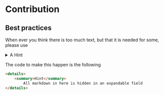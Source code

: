 # Contribution

## Best practices

When ever you think there is too much text, but
that it is needed for some, please use

 <details>
      <summary>A Hint</summary>
    It helps reducing the amount of word overload that we sometimes write
    </details>

The code to make this happen is the following

```markdown
<details>
    <summary>Hint</summary>
        All markdown in here is hidden in an expandable field
</details>
```
